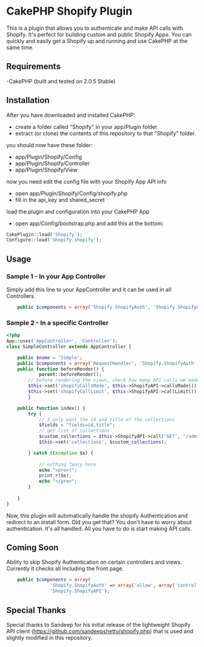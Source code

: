 # CakePHP Shopify Plugin

This is a plugin that allows you to authenticate and make API calls with Shopify.  It's perfect for building custom and public Shopify Apps.  You can quickly and easily get a Shopify up and running and use CakePHP at the same time.

## Requirements

-CakePHP (built and tested on 2.0.5 Stable)

## Installation

After you have downloaded and installed CakePHP:

* create a folder called "Shopify" in your app/Plugin folder.
* extract (or clone) the contents of this repository to that "Shopify" folder.

you should now have these folder:

* app/Plugin/Shopify/Config
* app/Plugin/Shopify/Controller
* app/Plugin/Shopify/View

now you need edit the config file with your Shopify App API info

* open app/Plugin/Shopify/Config/shopify.php
* fill in the api_key and shared_secret

load the plugin and configuration into your CakePHP App

* open app/Config/bootstrap.php and add this at the bottom:

```php
CakePlugin::load('Shopify');
Configure::load('Shopify.shopify');
```

## Usage

### Sample 1 - In your App Controller
Simply add this line to your AppController and it can be used in all Controllers

```php
	public $components = array('Shopify.ShopifyAuth', 'Shopify.ShopifyAPI');
```

### Sample 2 - In a specific Controller
```php
<?php
App::uses('AppController', 'Controller');
class SimpleController extends AppController {

	public $name = 'Simple';
	public $components = array('RequestHandler', 'Shopify.ShopifyAuth', 'Shopify.ShopifyAPI');
	public function beforeRender() {
    		parent::beforeRender();
		// before rendering the views, check how many API calls we made
		$this->set('shopifyCallsMade', $this->ShopifyAPI->callsMade());
		$this->set('shopifyCallLimit', $this->ShopifyAPI->callLimit());
    	}

	public function index() {
		try {
			// I only want the id and title of the collections
			$fields = "fields=id,title";
			// get list of collections
			$custom_collections = $this->ShopifyAPI->call('GET', "/admin/custom_collections.json", $fields);
			$this->set('collections', $custom_collections);

		} catch (Exception $e) {
			
			// nothing fancy here
			echo "<pre>|";
			print_r($e);
			echo "</pre>";
		}
		
	}
}
```

Now, this plugin will automatically handle the shopify Authentication and redirect to an install form.  Did you get that?  You don't have to worry about authentication.  It's all handled.  All you have to do is start making API calls.


## Coming Soon

Ability to skip Shopify Authentication on certain controllers and views.  Currently it checks all including the front page. 

```php
	public $components = array(
				'Shopify.ShopifyAuth' => array('allow', array('controller/view1', 'controller2/view2')), 
				'Shopify.ShopifyAPI');

```

## Special Thanks

Special thanks to Sandeep for his initial release of the lightweight Shopify API client (https://github.com/sandeepshetty/shopify.php) that is used and slightly modified in this repository.
